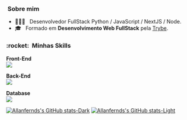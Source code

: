 

<h3> &nbsp;Sobre mim </h3>

- 🧑🏾‍💻 &nbsp; Desenvolvedor FullStack Python / JavaScript / NextJS / Node.
- 🎓 &nbsp; Formado em **Desenvolvimento Web FullStack** pela <a href="https://app.betrybe.com/">Trybe</a>.

<h3> :rocket: &nbsp;Minhas Skills </h3>

**Front-End**
<br/>
![](https://skillicons.dev/icons?i=js,html,css,react,next,tailwind,bootstrap,sass,jest,redux,)


**Back-End**
<br/>
![](https://skillicons.dev/icons?i=nodejs,typescript,expressjs,prisma,sequelize,docker,python,fastapi,bash,)


**Database**
<br/>
![](https://skillicons.dev/icons?i=mysql,postgres,mongo,firebase,)


[![Allanfernds's GitHub stats-Dark](https://github-readme-stats.vercel.app/api?username=allanfernds&show_icons=true&theme=dark#gh-dark-mode-only)](https://github.com/allanfernds/github-readme-stats#gh-dark-mode-only)
[![Allanfernds's GitHub stats-Light](https://github-readme-stats.vercel.app/api?username=allanfernds&show_icons=true&theme=default#gh-light-mode-only)](https://github.com/allanfernds/github-readme-stats#gh-light-mode-only)



